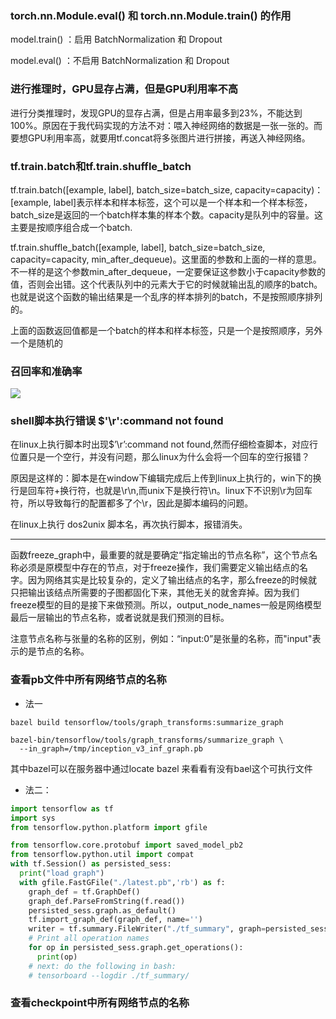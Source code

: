 ### torch.nn.Module.eval() 和 torch.nn.Module.train() 的作用

model.train() ：启用 BatchNormalization 和 Dropout

model.eval() ：不启用 BatchNormalization 和 Dropout

### 进行推理时，GPU显存占满，但是GPU利用率不高

进行分类推理时，发现GPU的显存占满，但是占用率最多到23%，不能达到100%。原因在于我代码实现的方法不对：喂入神经网络的数据是一张一张的。而要想GPU利用率高，就要用tf.concat将多张图片进行拼接，再送入神经网络。

### tf.train.batch和tf.train.shuffle_batch

tf.train.batch([example, label], batch_size=batch_size, capacity=capacity)：[example, label]表示样本和样本标签，这个可以是一个样本和一个样本标签，batch_size是返回的一个batch样本集的样本个数。capacity是队列中的容量。这主要是按顺序组合成一个batch.

tf.train.shuffle_batch([example, label], batch_size=batch_size, capacity=capacity, min_after_dequeue)。这里面的参数和上面的一样的意思。不一样的是这个参数min_after_dequeue，一定要保证这参数小于capacity参数的值，否则会出错。这个代表队列中的元素大于它的时候就输出乱的顺序的batch。也就是说这个函数的输出结果是一个乱序的样本排列的batch，不是按照顺序排列的。

上面的函数返回值都是一个batch的样本和样本标签，只是一个是按照顺序，另外一个是随机的

### 召回率和准确率

![](F:\学习笔记与学习资料\学习笔记\assets\recall_accuracy.jpg)





### shell脚本执行错误 $'\r':command not found

在linux上执行脚本时出现$’\r’:command not found,然而仔细检查脚本，对应行位置只是一个空行，并没有问题，那么linux为什么会将一个回车的空行报错？

原因是这样的：脚本是在window下编辑完成后上传到linux上执行的，win下的换行是回车符+换行符，也就是\r\n,而unix下是换行符\n。linux下不识别\r为回车符，所以导致每行的配置都多了个\r，因此是脚本编码的问题。

在linux上执行 dos2unix 脚本名，再次执行脚本，报错消失。

------





函数freeze_graph中，最重要的就是要确定“指定输出的节点名称”，这个节点名称必须是原模型中存在的节点，对于freeze操作，我们需要定义输出结点的名字。因为网络其实是比较复杂的，定义了输出结点的名字，那么freeze的时候就只把输出该结点所需要的子图都固化下来，其他无关的就舍弃掉。因为我们freeze模型的目的是接下来做预测。所以，output_node_names一般是网络模型最后一层输出的节点名称，或者说就是我们预测的目标。

注意节点名称与张量的名称的区别，例如：“input:0”是张量的名称，而"input"表示的是节点的名称。



### 查看pb文件中所有网络节点的名称

- 法一

```shell
bazel build tensorflow/tools/graph_transforms:summarize_graph

bazel-bin/tensorflow/tools/graph_transforms/summarize_graph \
  --in_graph=/tmp/inception_v3_inf_graph.pb
```

其中bazel可以在服务器中通过locate bazel 来看看有没有bael这个可执行文件

- 法二：

```python
import tensorflow as tf
import sys
from tensorflow.python.platform import gfile

from tensorflow.core.protobuf import saved_model_pb2
from tensorflow.python.util import compat
with tf.Session() as persisted_sess:
  print("load graph")
  with gfile.FastGFile("./latest.pb",'rb') as f:
    graph_def = tf.GraphDef()
    graph_def.ParseFromString(f.read())
    persisted_sess.graph.as_default()
    tf.import_graph_def(graph_def, name='')
    writer = tf.summary.FileWriter("./tf_summary", graph=persisted_sess.graph)
    # Print all operation names
    for op in persisted_sess.graph.get_operations():
      print(op)
    # next: do the following in bash:
    # tensorboard --logdir ./tf_summary/
```



### 查看checkpoint中所有网络节点的名称